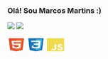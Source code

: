 ### Olá! Sou Marcos Martins :)

<div>
<img height="45%" src="https://github-readme-stats.vercel.app/api?username=marcosvmg&theme=apprentice">
  <img height="45%" src="https://github-readme-stats.vercel.app/api/top-langs/?username=marcosvmg&layout=compact&theme=apprentice">
</div>


<div style="display: inline_block"><br>
  <img align="center" alt="Rafa-HTML" height="30" width="40" src="https://raw.githubusercontent.com/devicons/devicon/master/icons/html5/html5-original.svg">
  <img align="center" alt="Rafa-CSS" height="30" width="40" src="https://raw.githubusercontent.com/devicons/devicon/master/icons/css3/css3-original.svg">
  <img align="center" alt="Rafa-Js" height="30" width="40" src="https://raw.githubusercontent.com/devicons/devicon/master/icons/javascript/javascript-plain.svg">
</div>
